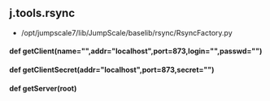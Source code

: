 ## j.tools.rsync

- /opt/jumpscale7/lib/JumpScale/baselib/rsync/RsyncFactory.py

    

#### def getClient(name="",addr="localhost",port=873,login="",passwd="") 

    

#### def getClientSecret(addr="localhost",port=873,secret="") 

    

#### def getServer(root) 

    

